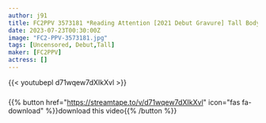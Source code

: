 ```yaml
---
author: j91
title: FC2PPV 3573181 *Reading Attention [2021 Debut Gravure] Tall Body With 100% Purity ☓T © ︎ Administered. F****d Body Seeding Into The Convulsive Vagina While Peeling The Whites Of The Eyes. [4k Bonus Video] [cen]
date: 2023-07-23T00:30:00Z
image: "FC2-PPV-3573181.jpg"
tags: [Uncensored, Debut,Tall]
maker: [FC2PPV]
actress: []
---
```



{{< youtubepl d71wqew7dXIkXvl >}}
###

{{% button href="https://streamtape.to/v/d71wqew7dXIkXvl" icon="fas fa-download" %}}download this video{{% /button %}}

